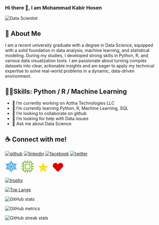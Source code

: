 ### Hi there 👋, I am Mohammad Kabir Hosen
![Data Scientist](https://pbs.twimg.com/profile_banners/1825058323512860672/1723966539/600x200)

## 🚀 About Me
I am a recent university graduate with a degree in Data Science, equipped with a solid foundation in data analysis, machine learning, and statistical modeling. During my studies, I developed strong skills in Python, R, and various data visualization tools. I am passionate about turning complex datasets into clear, actionable insights and am eager to apply my technical expertise to solve real-world problems in a dynamic, data-driven environment.

## 👨‍💻Skills: Python / R / Machine Learning

- 🔭 I’m currently working on Aztha Technologies LLC 
- 🌱 I’m currently learning Python, R, Machine Learning, SQL 
- 👯 I’m looking to collaborate on github 
- 🤔 I’m looking for help with Data issues 
- 💬 Ask me about Data Science 

## ☕ Connect with me!
[<img src='https://cdn.jsdelivr.net/npm/simple-icons@3.0.1/icons/github.svg' alt='github' height='40'>](https://github.com/hosenmk)  [<img src='https://cdn.jsdelivr.net/npm/simple-icons@3.0.1/icons/linkedin.svg' alt='linkedin' height='40'>](https://www.linkedin.com/in/hosenmk/)  [<img src='https://cdn.jsdelivr.net/npm/simple-icons@3.0.1/icons/facebook.svg' alt='facebook' height='40'>](https://www.facebook.com/hosenmka)  [<img src='https://cdn.jsdelivr.net/npm/simple-icons@3.0.1/icons/twitter.svg' alt='twitter' height='40'>](https://twitter.com/hosen_mkabir)  

<a href='https://archiveprogram.github.com/'><img src='https://raw.githubusercontent.com/acervenky/animated-github-badges/master/assets/acbadge.gif' width='40' height='40'></a> <a href='https://docs.github.com/en/developers'><img src='https://raw.githubusercontent.com/acervenky/animated-github-badges/master/assets/devbadge.gif' width='40' height='40'></a> <a href='https://stars.github.com/'><img src='https://raw.githubusercontent.com/acervenky/animated-github-badges/master/assets/starbadge.gif' width='35' height='35'></a> <a href='https://docs.github.com/en/github/supporting-the-open-source-community-with-github-sponsors'><img src='https://raw.githubusercontent.com/acervenky/animated-github-badges/master/assets/sponsorbadge.gif' width='35' height='35'></a> 

[![trophy](https://github-profile-trophy.vercel.app/?username=hosenmk)](https://github.com/ryo-ma/github-profile-trophy)

[![Top Langs](https://github-readme-stats.vercel.app/api/top-langs/?username=hosenmk)](https://github.com/anuraghazra/github-readme-stats)

![GitHub stats](https://github-readme-stats.vercel.app/api?username=hosenmk&show_icons=true)  

![GitHub metrics](https://metrics.lecoq.io/hosenmk)  

![GitHub streak stats](https://streak-stats.demolab.com/?user=hosenmk)  

